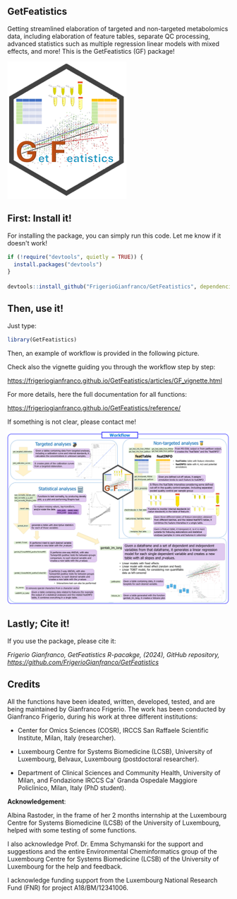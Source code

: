 ## GetFeatistics

Getting streamlined elaboration of targeted and non-targeted metabolomics data, including elaboration of feature tables, separate QC processing, advanced statistics such as multiple regression linear models with mixed effects, and more! This is the GetFeatistics (GF) package!

<img src="vignettes/GetFeatisitcs_logoGF.png">

## First: Install it!

For installing the package, you can simply run this code. Let me know if it doesn't work!

```r
if (!require("devtools", quietly = TRUE)) {  
  install.packages("devtools")
}

devtools::install_github("FrigerioGianfranco/GetFeatistics", dependencies = TRUE)
```

## Then, use it!

Just type:
```r
library(GetFeatistics)
```

Then, an example of workflow is provided in the following picture.

Check also the vignette guiding you through the workflow step by step:

https://frigeriogianfranco.github.io/GetFeatistics/articles/GF_vignette.html

For more details, here the full documentation for all functions:

https://frigeriogianfranco.github.io/GetFeatistics/reference/


If something is not clear, please contact me!

<img src="vignettes/GetFeatisitcs_workflowGF.png">


## Lastly; Cite it!

If you use the package, please cite it:

_Frigerio Gianfranco, GetFeatistics R-pacakge, (2024), GitHub repository, https://github.com/FrigerioGianfranco/GetFeatistics_



## Credits

All the functions have been ideated, written, developed, tested, and are being maintained by Gianfranco Frigerio.
The work has been conducted by Gianfranco Frigerio, during his work at three different institutions:

- Center for Omics Sciences (COSR), IRCCS San Raffaele Scientific Institute, Milan, Italy (researcher).

- Luxembourg Centre for Systems Biomedicine (LCSB), University of Luxembourg, Belvaux, Luxembourg (postdoctoral researcher).

- Department of Clinical Sciences and Community Health, University of Milan, and Fondazione IRCCS Ca' Granda Ospedale Maggiore Policlinico, Milan, Italy (PhD student).


**Acknowledgement**:

Albina Rastoder, in the frame of her 2 months internship at the Luxembourg Centre for Systems Biomedicine (LCSB) of the University of Luxembourg, helped with some testing of some functions.

I also acknowledge Prof. Dr. Emma Schymanski for the support and suggestions and the entire Environmental Cheminformatics group of the Luxembourg Centre for Systems Biomedicine (LCSB) of the University of Luxembourg for the help and feedback.

I acknowledge funding support from the Luxembourg National Research Fund (FNR) for project A18/BM/12341006.
